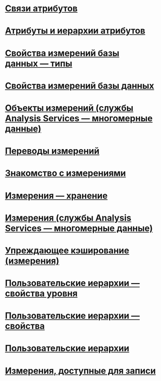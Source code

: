 # [Связи атрибутов](attribute-relationships.md)
# [Атрибуты и иерархии атрибутов](attributes-and-attribute-hierarchies.md)
# [Свойства измерений базы данных — типы](database-dimension-properties-types.md)
# [Свойства измерений базы данных](database-dimension-properties.md)
# [Объекты измерений (службы Analysis Services — многомерные данные)](dimension-objects-analysis-services-multidimensional-data.md)
# [Переводы измерений](dimension-translations.md)
# [Знакомство с измерениями](dimensions-introduction.md)
# [Измерения — хранение](dimensions-storage.md)
# [Измерения (службы Analysis Services — многомерные данные)](dimensions-analysis-services-multidimensional-data.md)
# [Упреждающее кэширование (измерения)](proactive-caching-dimensions.md)
# [Пользовательские иерархии — свойства уровня](user-hierarchies-level-properties.md)
# [Пользовательские иерархии — свойства](user-hierarchies-properties.md)
# [Пользовательские иерархии](user-hierarchies.md)
# [Измерения, доступные для записи](write-enabled-dimensions.md)
